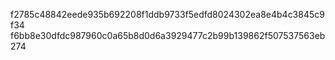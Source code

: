 f2785c48842eede935b692208f1ddb9733f5edfd8024302ea8e4b4c3845c9f34
f6bb8e30dfdc987960c0a65b8d0d6a3929477c2b99b139862f507537563eb274